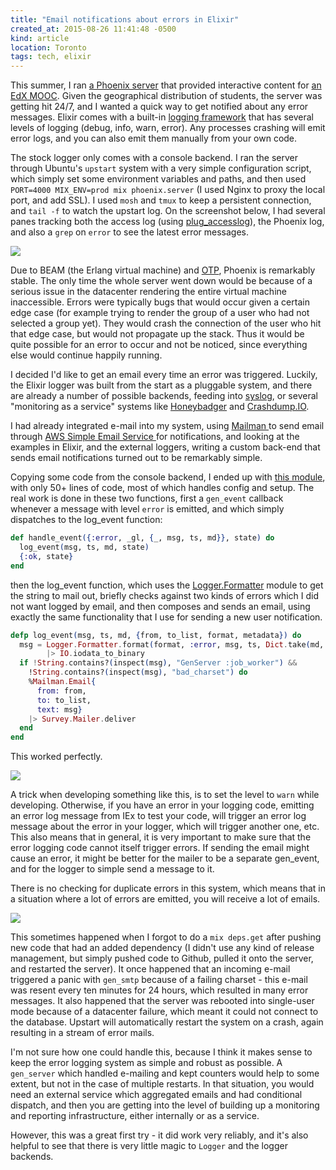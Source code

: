 ```yaml
---
title: "Email notifications about errors in Elixir"
created_at: 2015-08-26 11:41:48 -0500
kind: article
location: Toronto
tags: tech, elixir
---
```


This summer, I ran [a Phoenix server](https://github.com/houshuang/survey) that provided interactive content for [an EdX MOOC](https://www.edx.org/course/teaching-technology-inquiry-open-course-university-torontox-inq101x). Given the geographical distribution of students, the server was getting hit 24/7, and I wanted a quick way to get notified about any error messages. Elixir comes with a built-in [logging framework](http://elixir-lang.org/docs/v1.0/logger/) that has several levels of logging (debug, info, warn, error). Any processes crashing will emit error logs, and you can also emit them manually from your own code.

The stock logger only comes with a console backend. I ran the server through Ubuntu's `upstart` system with a very simple configuration script, which simply set some environment variables and paths, and then used `PORT=4000 MIX_ENV=prod mix phoenix.server` (I used Nginx to proxy the local port, and add SSL). I used `mosh` and `tmux` to keep a persistent connection, and `tail -f` to watch the upstart log. On the screenshot below, I had several panes tracking both the access log (using [plug_accesslog](https://github.com/mneudert/plug_accesslog)), the Phoenix log, and also a `grep` on `error` to see the latest error messages.

![](/blog/images/2015-08-26-email-notifications-about-errors-in-elixir_-_whole-01.png)

Due to BEAM (the Erlang virtual machine) and [OTP](http://elixir-lang.org/getting-started/mix-otp/supervisor-and-application.html), Phoenix is remarkably stable. The only time the whole server went down would be because of a serious issue in the datacenter rendering the entire virtual machine inaccessible. Errors were typically bugs that would occur given a certain edge case (for example trying to render the group of a user who had not selected a group yet). They would crash the connection of the user who hit that edge case, but would not propagate up the stack. Thus it would be quite possible for an error to occur and not be noticed, since everything else would continue happily running.

I decided I'd like to get an email every time an error was triggered. Luckily, the Elixir logger was built from the start as a pluggable system, and there are already a number of possible backends, feeding into [syslog](https://github.com/smpallen99/syslog), or several "monitoring as a service" systems like [Honeybadger](https://github.com/honeybadger-io/honeybadger-elixir) and [Crashdump.IO](https://github.com/crashdumpio/fink-elixir).

I had already integrated e-mail into my system, using [ Mailman ](https://github.com/crashdumpio/fink-elixir) to send email through [ AWS Simple Email Service ](https://aws.amazon.com/ses/) for notifications, and looking at the examples in Elixir, and the external loggers, writing a custom back-end that sends email notifications turned out to be remarkably simple.

Copying some code from the console backend, I ended up with [this module](https://github.com/houshuang/survey/blob/master/lib/error_mail.ex), with only 50+ lines of code, most of which handles config and setup. The real work is done in these two functions, first a `gen_event` callback whenever a message with level `error` is emitted, and which simply dispatches to the log_event function:

```elixir
def handle_event({:error, _gl, {_, msg, ts, md}}, state) do
  log_event(msg, ts, md, state)
  {:ok, state}
end
```

then the log_event function, which uses the [Logger.Formatter](http://elixir-lang.org/docs/v1.0/logger/Logger.Formatter.html) module to get the string to mail out, briefly checks against two kinds of errors which I did not want logged by email, and then composes and sends an email, using exactly the same functionality that I use for sending a new user notification.

```elixir
defp log_event(msg, ts, md, {from, to_list, format, metadata}) do
  msg = Logger.Formatter.format(format, :error, msg, ts, Dict.take(md, metadata))
        |> IO.iodata_to_binary
  if !String.contains?(inspect(msg), "GenServer :job_worker") &&
    !String.contains?(inspect(msg), "bad_charset") do
    %Mailman.Email{
      from: from,
      to: to_list,
      text: msg}
    |> Survey.Mailer.deliver
  end
end
```

This worked perfectly.

![](/blog/images/2015-08-26-email-notifications-about-errors-in-elixir_-_whole-02.png)

A trick when developing something like this, is to set the level to `warn` while developing. Otherwise, if you have an error in your logging code, emitting an error log message from IEx to test your code, will trigger an error log message about the error in your logger, which will trigger another one, etc. This also means that in general, it is very important to make sure that the error logging code cannot itself trigger errors. If sending the email might cause an error, it might be better for the mailer to be a separate gen_event, and for the logger to simple send a message to it.

There is no checking for duplicate errors in this system, which means that in a situation where a lot of errors are emitted, you will receive a lot of emails.

![](/blog/images/2015-08-26-email-notifications-about-errors-in-elixir_-_whole-03.png)

This sometimes happened when I forgot to do a `mix deps.get` after pushing new code that had an added dependency (I didn't use any kind of release management, but simply pushed code to Github, pulled it onto the server, and restarted the server). It once happened that an incoming e-mail triggered a panic with `gen_smtp` because of a failing charset - this e-mail was resent every ten minutes for 24 hours, which resulted in many error messages. It also happened that the server was rebooted into single-user mode because of a datacenter failure, which meant it could not connect to the database. Upstart will automatically restart the system on a crash, again resulting in a stream of error mails.

I'm not sure how one could handle this, because I think it makes sense to keep the error logging system as simple and robust as possible. A `gen_server` which handled e-mailing and kept counters would help to some extent, but not in the case of multiple restarts. In that situation, you would need an external service which aggregated emails and had conditional dispatch, and then you are getting into the level of building up a monitoring and reporting infrastructure, either internally or as a service.

However, this was a great first try - it did work very reliably, and it's also helpful to see that there is very little magic to `Logger` and the logger backends.

